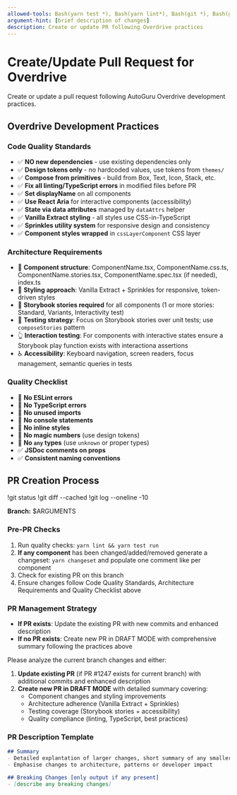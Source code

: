 ```yaml
---
allowed-tools: Bash(yarn test *), Bash(yarn lint*), Bash(git *), Bash(gh *), Read, Glob, Grep
argument-hint: [brief description of changes]
description: Create or update PR following Overdrive practices
---
```


# Create/Update Pull Request for Overdrive

Create or update a pull request following AutoGuru Overdrive development practices.

## Overdrive Development Practices

### Code Quality Standards
- ✅ **NO new dependencies** - use existing dependencies only
- ✅ **Design tokens only** - no hardcoded values, use tokens from `themes/`
- ✅ **Compose from primitives** - build from Box, Text, Icon, Stack, etc.
- ✅ **Fix all linting/TypeScript errors** in modified files before PR
- ✅ **Set displayName** on all components
- ✅ **Use React Aria** for interactive components (accessibility)
- ✅ **State via data attributes** managed by `dataAttrs` helper
- ✅ **Vanilla Extract styling** - all styles use CSS-in-TypeScript
- ✅ **Sprinkles utility system** for responsive design and consistency
- ✅ **Component styles wrapped** in `cssLayerComponent` CSS layer

### Architecture Requirements
- 📁 **Component structure**: ComponentName.tsx, ComponentName.css.ts, ComponentName.stories.tsx, ComponentName.spec.tsx (if needed), index.ts
- 🎨 **Styling approach**: Vanilla Extract + Sprinkles for responsive, token-driven styles
- 📖 **Storybook stories required** for all components (1 or more stories: Standard, Variants, Interactivity test)
- 🧪 **Testing strategy**: Focus on Storybook stories over unit tests; use `composeStories` pattern
- 👆 **Interaction testing**: For components with interactive states ensure a Storybook play function exists with interactiona assertions
- ♿ **Accessibility**: Keyboard navigation, screen readers, focus management, semantic queries in tests

### Quality Checklist
- 🚫 **No ESLint errors**
- 🚫 **No TypeScript errors**
- 🚫 **No unused imports**
- 🚫 **No console statements**
- 🚫 **No inline styles**
- 🚫 **No magic numbers** (use design tokens)
- 🚫 **No `any` types** (use `unknown` or proper types)
- ✅ **JSDoc comments on props**
- ✅ **Consistent naming conventions**

## PR Creation Process

!git status
!git diff --cached
!git log --oneline -10

**Branch:** $ARGUMENTS

### Pre-PR Checks
1. Run quality checks: `yarn lint && yarn test run`
2. **If any component** has been changed/added/removed generate a changeset: `yarn changeset` and populate one comment like per component
3. Check for existing PR on this branch
4. Ensure changes follow Code Quality Standards, Architecture Requirements and Quality Checklist above

### PR Management Strategy
- **If PR exists**: Update the existing PR with new commits and enhanced description
- **If no PR exists**: Create new PR in DRAFT MODE with comprehensive summary following the practices above

Please analyze the current branch changes and either:
1. **Update existing PR** (if PR #1247 exists for current branch) with additional commits and enhanced description
2. **Create new PR in DRAFT MODE** with detailed summary covering:
   - Component changes and styling improvements
   - Architecture adherence (Vanilla Extract + Sprinkles)
   - Testing coverage (Storybook stories + accessibility)
   - Quality compliance (linting, TypeScript, best practices)

### PR Description Template
```markdown
## Summary
- Detailed explantation of larger changes, short summary of any smaller changes
- Emphasise changes to architecture, patterns or developer impact

## Breaking Changes [only output if any present]
- [describe any breaking changes]
```
